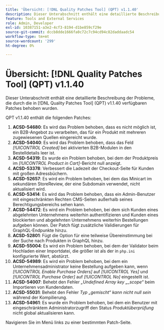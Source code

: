```yaml
---
title: 'Übersicht: [!DNL Quality Patches Tool] (QPT) v1.1.40'
description: Dieser Unterabschnitt enthält eine detaillierte Beschreibung der Probleme, die durch die in Version 1.1.40  [!DNL Quality Patches Tool]  Patches behoben wurden.
feature: Tools and External Services
role: Admin, Developer
exl-id: 10387151-a3e2-4cf3-8194-d1be859cf29e
source-git-commit: dccb8dde1666fa0c72c7c94cd94c82daddaadc54
workflow-type: tm+mt
source-wordcount: '299'
ht-degree: 0%

---
```


# Übersicht: [!DNL Quality Patches Tool] (QPT) v1.1.40

Dieser Unterabschnitt enthält eine detaillierte Beschreibung der Probleme, die durch die in [!DNL Quality Patches Tool] (QPT) v1.1.40 verfügbaren Patches behoben wurden.

QPT v1.1.40 enthält die folgenden Patches:

1. **ACSD-54680**: Es wird das Problem behoben, dass es nicht möglich ist, ein B2B-Angebot zu verarbeiten, das für ein Produkt mit mehreren zugewiesenen Quellen eingereicht wurde.
1. **ACSD-54040**: Es wird das Problem behoben, dass das Feld *[!UICONTROL Created]* bei aktivierten B2B-Modulen in den Bestelldetails leer ist.
1. **ACSD-54319**: Es wurde ein Problem behoben, bei dem der Produktpreis im *[!UICONTROL Product in Cart]*-Bericht null anzeigt.
1. **ACSD-53378**: Verbessert die Ladezeit der Checkout-Seite für Kunden mit großen Adressbüchern.
1. **ACSD-52657**: Es wird ein Problem behoben, bei dem das Minicart im sekundären StoreReview, der eine Subdomain verwendet, nicht aktualisiert wird.
1. **ACSD-53414**: Es wird das Problem behoben, dass ein Admin-Benutzer mit eingeschränkten Rechten CMS-Seiten außerhalb seines Berechtigungsbereichs sehen kann.
1. **ACSD-54472**: Es wird ein Problem behoben, bei dem sich Kunden eines abgelehnten Unternehmens weiterhin authentifizieren und Kunden eines blockierten und abgelehnten Unternehmens weiterhin Bestellungen aufgeben können. Der Patch fügt zusätzliche Validierungen für GraphQL-Endpunkte hinzu.
1. **ACSD-52801**: Fügt die Option für eine teilweise Übereinstimmung bei der Suche nach Produkten in GraphQL hinzu.
1. **ACSD-55004**: Es wird ein Problem behoben, bei dem der Validator beim Hochladen einer Importdatei, die größer ist als der in `php.ini` konfigurierte Wert, abstürzt.
1. **ACSD-54989**: Es wird ein Problem behoben, bei dem ein Unternehmensadministrator keine Bestellung aufgeben kann, wenn *[!UICONTROL Enable Purchase Orders]* auf *[!UICONTROL Yes]* und *[!UICONTROL Purchase Order]* auf *[!UICONTROL No]* eingestellt ist.
1. **ACSD-54007**: Behebt den Fehler *„Undefined Array key „_scope“* beim Importieren von Kundendaten.
1. **ACSD-55031**: Behebt den Fehler *Typ „gemischt“ kann nicht null sein* während der Kompilierung.
1. **ACSD-54961**: Es wurde ein Problem behoben, bei dem ein Benutzer mit eingeschränktem Administratorzugriff den Status *Produktüberprüfung* nicht global aktualisieren kann.

Navigieren Sie im Menü links zu einer bestimmten Patch-Seite.
